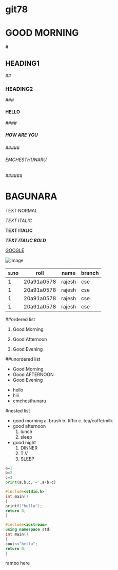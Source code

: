 # git78
<h1>GOOD MORNING</h1>
# <H2>HEADING1</H2>
##<H3> HEADING2</H3>
### <H4>HELLO</H4>
#### <H5>HOW ARE YOU</H5>
##### <H6>EMCHESTHUNARU</H6>
###### <H1>BAGUNARA</H1>
TEXT NORMAL

*TEXT ITALIC*

**TEXT ITALIC**

***TEXT ITALIC BOLD***

[GOOGLE](www.gooogle.com)

![image](https://cdn.wallpapersafari.com/2/73/toYAyW.jpg)

|s.no|roll|name|branch|
|----|----|----|-----|
|1|20a91a0578|rajesh|cse|
|1|20a91a0578|rajesh|cse|
|1|20a91a0578|rajesh|cse|
|1|20a91a0578|rajesh|cse|

##ordered list
1. Good Morning

2. Good Afternoon

3. Good Evening

##unordered list
- Good Morning
- Good AFTERNOON
- Good Evening
* hello
* hiii
* emchesthunaru

#nested list
* good morning
   a. brush
   b. tiffin
   c. tea/coffe/milk
* good afternoon
   1. lunch
   2. sleep
* good night
   1. DINNER
   2. T.V
   3. SLEEP

``` python
a=1
b=2
c=3
print(a,b,c,'=',a+b+c)
```
 ```c
 #include<stdio.h>
 int main()
 {
 printf("hello");
 return 0;
 }
 ```
   
``` c++
#include<iostream>
using namespace std;
int main()
{
cout<<"hello";
return 0;
}
```
rambo here
